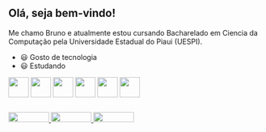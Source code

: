 ## Olá, seja bem-vindo!
Me chamo Bruno e atualmente estou cursando Bacharelado em Ciencia da Computação pela Universidade Estadual do Piaui (UESPI).

- 😃 Gosto de tecnologia
- 😃 Estudando

<div style="display: inline_block">
  <img align="center" height="40" width="40" src="https://cdn.jsdelivr.net/gh/devicons/devicon/icons/mongodb/mongodb-original.svg" />
  <img align="center" height="40" width="40" src="https://cdn.jsdelivr.net/gh/devicons/devicon/icons/bootstrap/bootstrap-plain.svg" />
  <img align="center" height="40" width="40" src="https://cdn.jsdelivr.net/gh/devicons/devicon/icons/css3/css3-original.svg" />
  <img align="center" height="40" width="40" src="https://cdn.jsdelivr.net/gh/devicons/devicon/icons/html5/html5-original.svg" />
  <img align="center" height="40" width="40" src="https://cdn.jsdelivr.net/gh/devicons/devicon/icons/javascript/javascript-original.svg" />
  <img align="center" height="40" width="40" src="https://cdn.jsdelivr.net/gh/devicons/devicon/icons/mysql/mysql-original.svg" />
</div>

##
  
<div>
  <a href="#" alt="Linkedin">
    <img height="20" width="80" src="https://img.shields.io/badge/-Linkedin-0e76a8?style=flat-square&logo=Linkedin&logoColor=white&link=https://www.linkedin.com/in/brunnu-sc/" />
  </a>
  <a href="#" alt="Instagram">
    <img height="20" width="80" src="https://img.shields.io/badge/-Instagram-DF0174?style=flat-square&labelColor=DF0174&logo=instagram&logoColor=white&link=https://www.instagram.com/brunnuscz/"/>
  </a>
  <a href="#" alt="Gmail"> 
    <img height="20" width="80" src="https://img.shields.io/badge/-Gmail-FF0000?style=flat-square&labelColor=FF0000&logo=gmail&logoColor=white&link=brunnuscz@gmail.com" />
  </a>
</div>



